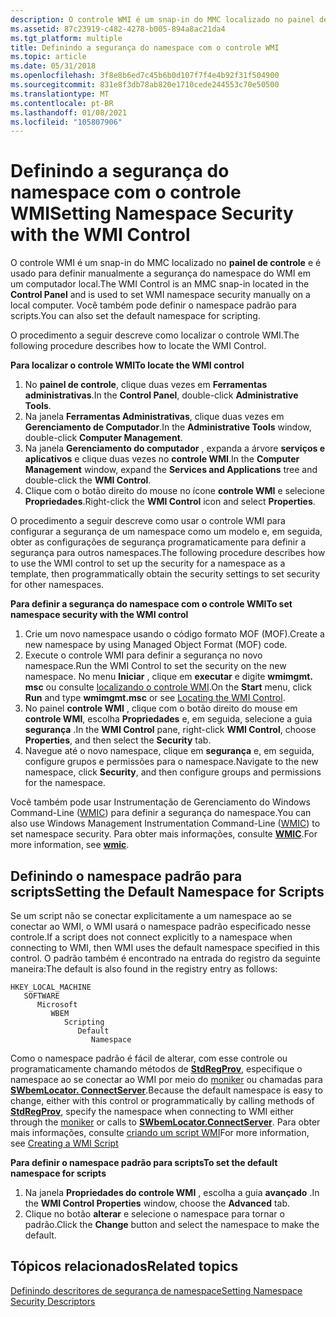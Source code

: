 ```yaml
---
description: O controle WMI é um snap-in do MMC localizado no painel de controle e é usado para definir manualmente a segurança do namespace do WMI em um computador local. Você também pode definir o namespace padrão para scripts.
ms.assetid: 87c23919-c482-4278-b005-894a8ac21da4
ms.tgt_platform: multiple
title: Definindo a segurança do namespace com o controle WMI
ms.topic: article
ms.date: 05/31/2018
ms.openlocfilehash: 3f8e8b6ed7c45b6b0d107f7f4e4b92f31f504900
ms.sourcegitcommit: 831e8f3db78ab820e1710cede244553c70e50500
ms.translationtype: MT
ms.contentlocale: pt-BR
ms.lasthandoff: 01/08/2021
ms.locfileid: "105807906"
---
```

# <a name="setting-namespace-security-with-the-wmi-control"></a><span data-ttu-id="54869-104">Definindo a segurança do namespace com o controle WMI</span><span class="sxs-lookup"><span data-stu-id="54869-104">Setting Namespace Security with the WMI Control</span></span>

<span data-ttu-id="54869-105">O controle WMI é um snap-in do MMC localizado no **painel de controle** e é usado para definir manualmente a segurança do namespace do WMI em um computador local.</span><span class="sxs-lookup"><span data-stu-id="54869-105">The WMI Control is an MMC snap-in located in the **Control Panel** and is used to set WMI namespace security manually on a local computer.</span></span> <span data-ttu-id="54869-106">Você também pode definir o namespace padrão para scripts.</span><span class="sxs-lookup"><span data-stu-id="54869-106">You can also set the default namespace for scripting.</span></span>


<span data-ttu-id="54869-107">O procedimento a seguir descreve como localizar o controle WMI.</span><span class="sxs-lookup"><span data-stu-id="54869-107">The following procedure describes how to locate the WMI Control.</span></span>

<span data-ttu-id="54869-108">**Para localizar o controle WMI**</span><span class="sxs-lookup"><span data-stu-id="54869-108">**To locate the WMI control**</span></span>

1.  <span data-ttu-id="54869-109">No **painel de controle**, clique duas vezes em **Ferramentas administrativas**.</span><span class="sxs-lookup"><span data-stu-id="54869-109">In the **Control Panel**, double-click **Administrative Tools**.</span></span>
2.  <span data-ttu-id="54869-110">Na janela **Ferramentas Administrativas**, clique duas vezes em **Gerenciamento de Computador**.</span><span class="sxs-lookup"><span data-stu-id="54869-110">In the **Administrative Tools** window, double-click **Computer Management**.</span></span>
3.  <span data-ttu-id="54869-111">Na janela **Gerenciamento do computador** , expanda a árvore **serviços e aplicativos** e clique duas vezes no **controle WMI**.</span><span class="sxs-lookup"><span data-stu-id="54869-111">In the **Computer Management** window, expand the **Services and Applications** tree and double-click the **WMI Control**.</span></span>
4.  <span data-ttu-id="54869-112">Clique com o botão direito do mouse no ícone **controle WMI** e selecione **Propriedades**.</span><span class="sxs-lookup"><span data-stu-id="54869-112">Right-click the **WMI Control** icon and select **Properties**.</span></span>

<span data-ttu-id="54869-113">O procedimento a seguir descreve como usar o controle WMI para configurar a segurança de um namespace como um modelo e, em seguida, obter as configurações de segurança programaticamente para definir a segurança para outros namespaces.</span><span class="sxs-lookup"><span data-stu-id="54869-113">The following procedure describes how to use the WMI control to set up the security for a namespace as a template, then programmatically obtain the security settings to set security for other namespaces.</span></span>

<span data-ttu-id="54869-114">**Para definir a segurança do namespace com o controle WMI**</span><span class="sxs-lookup"><span data-stu-id="54869-114">**To set namespace security with the WMI control**</span></span>

1.  <span data-ttu-id="54869-115">Crie um novo namespace usando o código formato MOF (MOF).</span><span class="sxs-lookup"><span data-stu-id="54869-115">Create a new namespace by using Managed Object Format (MOF) code.</span></span>
2.  <span data-ttu-id="54869-116">Execute o controle WMI para definir a segurança no novo namespace.</span><span class="sxs-lookup"><span data-stu-id="54869-116">Run the WMI Control to set the security on the new namespace.</span></span> <span data-ttu-id="54869-117">No menu **Iniciar** , clique em **executar** e digite **wmimgmt. msc** ou consulte [localizando o controle WMI](#).</span><span class="sxs-lookup"><span data-stu-id="54869-117">On the **Start** menu, click **Run** and type **wmimgmt.msc** or see [Locating the WMI Control](#).</span></span>
3.  <span data-ttu-id="54869-118">No painel **controle WMI** , clique com o botão direito do mouse em **controle WMI**, escolha **Propriedades** e, em seguida, selecione a guia **segurança** .</span><span class="sxs-lookup"><span data-stu-id="54869-118">In the **WMI Control** pane, right-click **WMI Control**, choose **Properties**, and then select the **Security** tab.</span></span>
4.  <span data-ttu-id="54869-119">Navegue até o novo namespace, clique em **segurança** e, em seguida, configure grupos e permissões para o namespace.</span><span class="sxs-lookup"><span data-stu-id="54869-119">Navigate to the new namespace, click **Security**, and then configure groups and permissions for the namespace.</span></span>

<span data-ttu-id="54869-120">Você também pode usar Instrumentação de Gerenciamento do Windows Command-Line ([WMIC](/previous-versions/windows/it-pro/windows-server-2012-R2-and-2012/cc754534(v=ws.11))) para definir a segurança do namespace.</span><span class="sxs-lookup"><span data-stu-id="54869-120">You can also use Windows Management Instrumentation Command-Line ([WMIC](/previous-versions/windows/it-pro/windows-server-2012-R2-and-2012/cc754534(v=ws.11))) to set namespace security.</span></span> <span data-ttu-id="54869-121">Para obter mais informações, consulte [**WMIC**](wmic.md).</span><span class="sxs-lookup"><span data-stu-id="54869-121">For more information, see [**wmic**](wmic.md).</span></span>

## <a name="setting-the-default-namespace-for-scripts"></a><span data-ttu-id="54869-122">Definindo o namespace padrão para scripts</span><span class="sxs-lookup"><span data-stu-id="54869-122">Setting the Default Namespace for Scripts</span></span>

<span data-ttu-id="54869-123">Se um script não se conectar explicitamente a um namespace ao se conectar ao WMI, o WMI usará o namespace padrão especificado nesse controle.</span><span class="sxs-lookup"><span data-stu-id="54869-123">If a script does not connect explicitly to a namespace when connecting to WMI, then WMI uses the default namespace specified in this control.</span></span> <span data-ttu-id="54869-124">O padrão também é encontrado na entrada do registro da seguinte maneira:</span><span class="sxs-lookup"><span data-stu-id="54869-124">The default is also found in the registry entry as follows:</span></span>

```
HKEY_LOCAL_MACHINE
   SOFTWARE
      Microsoft
         WBEM
            Scripting
               Default
                  Namespace
```

<span data-ttu-id="54869-125">Como o namespace padrão é fácil de alterar, com esse controle ou programaticamente chamando métodos de [**StdRegProv**](/previous-versions/windows/desktop/regprov/stdregprov), especifique o namespace ao se conectar ao WMI por meio do [moniker](constructing-a-moniker-string.md) ou chamadas para [**SWbemLocator. ConnectServer**](swbemlocator-connectserver.md).</span><span class="sxs-lookup"><span data-stu-id="54869-125">Because the default namespace is easy to change, either with this control or programmatically by calling methods of [**StdRegProv**](/previous-versions/windows/desktop/regprov/stdregprov), specify the namespace when connecting to WMI either through the [moniker](constructing-a-moniker-string.md) or calls to [**SWbemLocator.ConnectServer**](swbemlocator-connectserver.md).</span></span> <span data-ttu-id="54869-126">Para obter mais informações, consulte [criando um script WMI](creating-a-wmi-script.md)</span><span class="sxs-lookup"><span data-stu-id="54869-126">For more information, see [Creating a WMI Script](creating-a-wmi-script.md)</span></span>

<span data-ttu-id="54869-127">**Para definir o namespace padrão para scripts**</span><span class="sxs-lookup"><span data-stu-id="54869-127">**To set the default namespace for scripts**</span></span>

1.  <span data-ttu-id="54869-128">Na janela **Propriedades do controle WMI** , escolha a guia **avançado** .</span><span class="sxs-lookup"><span data-stu-id="54869-128">In the **WMI Control Properties** window, choose the **Advanced** tab.</span></span>
2.  <span data-ttu-id="54869-129">Clique no botão **alterar** e selecione o namespace para tornar o padrão.</span><span class="sxs-lookup"><span data-stu-id="54869-129">Click the **Change** button and select the namespace to make the default.</span></span>

## <a name="related-topics"></a><span data-ttu-id="54869-130">Tópicos relacionados</span><span class="sxs-lookup"><span data-stu-id="54869-130">Related topics</span></span>

<dl> <dt>

[<span data-ttu-id="54869-131">Definindo descritores de segurança de namespace</span><span class="sxs-lookup"><span data-stu-id="54869-131">Setting Namespace Security Descriptors</span></span>](setting-namespace-security-descriptors.md)
</dt> </dl>

 

 
